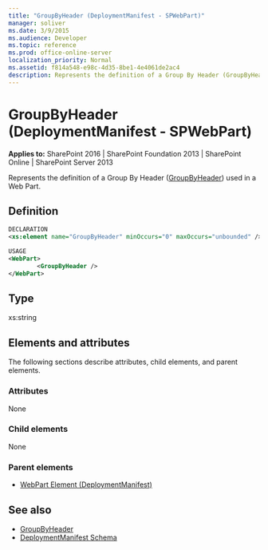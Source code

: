 ```yaml
---
title: "GroupByHeader (DeploymentManifest - SPWebPart)"
manager: soliver
ms.date: 3/9/2015
ms.audience: Developer
ms.topic: reference
ms.prod: office-online-server
localization_priority: Normal
ms.assetid: f814a548-e98c-4d35-8be1-4e4061de2ac4
description: Represents the definition of a Group By Header (GroupByHeader) used in a Web Part. 
---
```


# GroupByHeader (DeploymentManifest - SPWebPart)

**Applies to:** SharePoint 2016 | SharePoint Foundation 2013 | SharePoint Online | SharePoint Server 2013 
  
Represents the definition of a Group By Header ([GroupByHeader](https://msdn.microsoft.com/library/Microsoft.SharePoint.SPView.GroupByHeader.aspx)) used in a Web Part. 

## Definition

```XML
DECLARATION
<xs:element name="GroupByHeader" minOccurs="0" maxOccurs="unbounded" />

USAGE
<WebPart>
        <GroupByHeader />
</WebPart>

```

## Type

xs:string
  
## Elements and attributes

The following sections describe attributes, child elements, and parent elements.

### Attributes

None
   
### Child elements

None
   
### Parent elements

- [WebPart Element (DeploymentManifest)](webpart-element-deploymentmanifest.md)
   
## See also

- [GroupByHeader](https://msdn.microsoft.com/library/Microsoft.SharePoint.SPView.GroupByHeader.aspx)
- [DeploymentManifest Schema](deploymentmanifest-schema.md)

